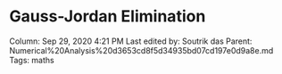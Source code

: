 # Gauss-Jordan Elimination

Column: Sep 29, 2020 4:21 PM
Last edited by: Soutrik das
Parent: Numerical%20Analysis%20d3653cd8f5d34935bd07cd197e0d9a8e.md
Tags: maths